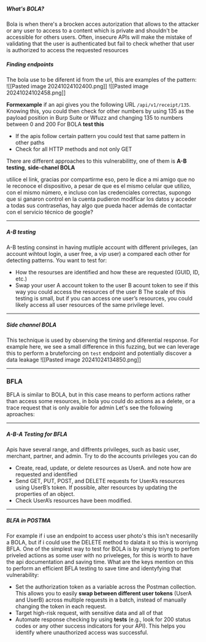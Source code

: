 ##### What's BOLA?
Bola is when there's a brocken acces autorization that allows to the attacker or any user to access to a content which is private and shouldn't be accessible for others users.  Often, insecure APIs
will make the mistake of validating that the user is authenticated but fail to
check whether that user is authorized to access the requested resources
##### Finding endpoints
The bola use to be diferent id from the url, this are examples of the pattern:
![[Pasted image 20241024102400.png]]
![[Pasted image 20241024102458.png]]

**Formexample** if an api gives you the following URL `/api/v1/receipt/135`. Knowing this, you could then check for other numbers by using 135 as the payload position in Burp Suite or Wfuzz and changing 135 to numbers between 0 and 200
For BOLA **test this**
- If the apis follow certain pattern you could test that same pattern in other paths
- Check for all HTTP methods and not only GET

There are different approaches to this vulnerabilitty, one of them is **A-B testing**, **side-chanel BOLA**
 
 utilice el link, gracias por compartirme eso, pero le dice a mi amigo que no le reconoce el dispositivo, a pesar de que es el mismo celular que utilizo, con el mismo número, e incluso con las credenciales correctas, supongo que si ganaron control en la cuenta pudieron modificar los datos y acceder a todas sus contraseñas, hay algo que pueda hacer además de contactar con el servicio técnico de google?
 - - - - -
##### A-B testing
A-B testing consinst in having mutliple account with different privileges, (an account wihtout login, a user free, a vip user) a compared each other for detecting patterns.
You want to test for:
- How the resourses are identified and how these are requested (GUID, ID, etc.)
- Swap your user A account token to the user B acount token to see if this way you could access the resources of the user B
The scale of this testing is small, but if you can access one user’s resources,
you could likely access all user resources of the same privilege level.

------
##### Side channel BOLA
This technique is used by observing the timing and diferential response.
For example here, we see a small difference in this fuzzing, but we can leverage this to perform a bruteforcing on `test` endpoint and potentially discover a data leakage
![[Pasted image 20241024134850.png]]

-------
### BFLA
BFLA is similar to BOLA, but in this case means to perform actions rather than access some resources, in bola you could do actions as a delete, or a trace request that is only avaible for admin
Let's see the following aproaches:

----------
##### A-B-A Testing for BFLA 
Apis have several range, and diffrents privileges, such as basic user, merchant, partner, and admin. Try to do the accounts privileges you can do
- Create, read, update, or delete resources as UserA. and note how are requested and identified
- Send GET, PUT, POST, and DELETE requests for UserA’s resources using UserB’s token. If possible, alter resources by updating the properties of an object.
- Check UserA’s resources have been modified.
----------
##### BLFA in POSTMA

For example if i use an endpoint to access user photo's this isn't necesarilly a BOLA, but if i could use the DELETE method to dalata it so this is worriyng BFLA. One of the simplest way to test for BOLA is by simply triyng to perfom priveled actions as some user with no priveleges, for this is worth to have the api documentation and saving time.
What are the keys mention on this to perform an efficient BFLA testing to save time and identyfying that vulnerability:
- Set the authorization token as a variable across the Postman collection. This allows you to easily **swap between different user tokens** (UserA and UserB) across multiple requests in a batch, instead of manually changing the token in each request.
- Target high-risk request, with sensitive data and all of that
- Automate response checking by using **tests** (e.g., look for 200 status codes or any other success indicators for your API). This helps you identify where unauthorized access was successful.


